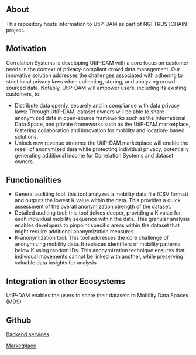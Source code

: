 ## About

This repository hosts information to UtiP-DAM as part of NGI TRUSTCHAIN project.

## Motivation

Correlation Systems is developing UtiP-DAM with a core focus on customer needs in
the context of privacy-compliant crowd data management. Our innovative solution
addresses the challenges associated with adhering to strict local privacy laws when
collecting, storing, and analyzing crowd-sourced data.
Notably, UtiP-DAM will empower users, including its existing customers, to:

* Distribute data openly, securely and in compliance with data privacy laws:
Through UtiP-DAM, dataset owners will be able to share anonymized data in
open-source frameworks such as the International Data Space, and private
frameworks such as the UtiP-DAM marketplace, fostering collaboration and
innovation for mobility and location- based solutions.
* Unlock new revenue streams: the UtiP-DAM marketplace will enable the resell
of anonymized data while protecting individual privacy, potentially generating
additional income for Correlation Systems and dataset owners.


## Functionalities

* General auditing tool: this tool analyzes a mobility data file (CSV format) and
outputs the lowest K value within the data. This provides a quick assessment
of the overall anonymization strength of the dataset. 
* Detailed auditing tool: this tool delves deeper, providing a K value for each
individual mobility sequence within the data. This granular analysis enables
developers to pinpoint specific areas within the dataset that might require
additional anonymization measures. 
* K-anonymization tool: This tool addresses the core challenge of anonymizing
mobility data. It replaces identifiers of mobility patterns below K using random
IDs. This anonymization technique ensures that individual movements cannot
be linked with another, while preserving valuable data insights for analysis.

## Integration in other Ecosystems

UtiP-DAM enables the users to share their datasets to Mobility Data Spaces (MDS)

## Github

[Backend services](https://github.com/NGI-TRUSTCHAIN/UtiP-DAM/tree/master/utip-dam-backend)

[Marketplace](https://github.com/NGI-TRUSTCHAIN/UtiP-DAM/tree/main)
